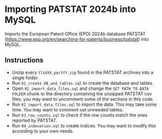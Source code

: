 Importing PATSTAT 2024b into MySQL
=========================

Imports the European Patent Office (EPO) 2024b database PATSTAT (https://www.epo.org/en/searching-for-patents/business/patstat) into MySQL.  

Instructions
-------------
- Unzip every `tlsXXX_partYY.zip` found in the PATSTAT archives into a single folder. 
- Run `01_create_DB_and_tables.sql` to create the database and tables.
- Open `02_import_data_files.sql` and change the `SET PATH TO DATA FOLDER` chunk to the directory containing the unzipped PATSTAT csv files. you may want to uncomment some of the sections in this code.
- Run `02_import_data_files.sql` to import the data. This may take some time. You may want to comment out unneeded tables.
- Run `03_row_counts.sql` to check if the row counts match the ones reported by PATSTAT.
- Run `04_indexation.sql` to create indices. You may want to modify this according to your own needs.

 